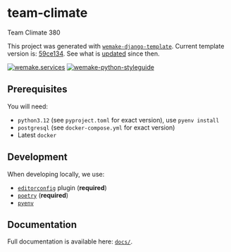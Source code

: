# team-climate

Team Climate 380

This project was generated with [`wemake-django-template`](https://github.com/wemake-services/wemake-django-template). Current template version is: [59ce134](https://github.com/wemake-services/wemake-django-template/tree/59ce13457de11f5020e11df98b9b4ef22ec1d116). See what is [updated](https://github.com/wemake-services/wemake-django-template/compare/59ce13457de11f5020e11df98b9b4ef22ec1d116...master) since then.


[![wemake.services](https://img.shields.io/badge/%20-wemake.services-green.svg?label=%20&logo=data%3Aimage%2Fpng%3Bbase64%2CiVBORw0KGgoAAAANSUhEUgAAABAAAAAQCAMAAAAoLQ9TAAAABGdBTUEAALGPC%2FxhBQAAAAFzUkdCAK7OHOkAAAAbUExURQAAAAAAAAAAAAAAAAAAAAAAAAAAAAAAAP%2F%2F%2F5TvxDIAAAAIdFJOUwAjRA8xXANAL%2Bv0SAAAADNJREFUGNNjYCAIOJjRBdBFWMkVQeGzcHAwksJnAPPZGOGAASzPzAEHEGVsLExQwE7YswCb7AFZSF3bbAAAAABJRU5ErkJggg%3D%3D)](https://wemake-services.github.io)
[![wemake-python-styleguide](https://img.shields.io/badge/style-wemake-000000.svg)](https://github.com/wemake-services/wemake-python-styleguide)


## Prerequisites

You will need:

- `python3.12` (see `pyproject.toml` for exact version), use `pyenv install`
- `postgresql` (see `docker-compose.yml` for exact version)
- Latest `docker`


## Development

When developing locally, we use:

- [`editorconfig`](http://editorconfig.org/) plugin (**required**)
- [`poetry`](https://github.com/python-poetry/poetry) (**required**)
- [`pyenv`](https://github.com/pyenv/pyenv)


## Documentation

Full documentation is available here: [`docs/`](docs).
